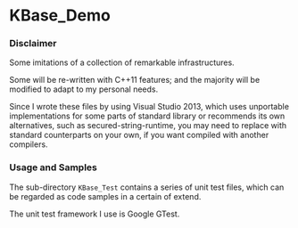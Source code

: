KBase_Demo
==========

### Disclaimer

Some imitations of a collection of remarkable infrastructures.

Some will be re-written with C++11 features; and the majority will be modified to adapt to my personal needs.

Since I wrote these files by using Visual Studio 2013, which uses unportable implementations for some parts of standard library or recommends its own alternatives, such as secured-string-runtime, you may need to replace with standard counterparts on your own, if you want compiled with another compilers.

### Usage and Samples

The sub-directory `KBase_Test` contains a series of unit test files, which can be regarded as code samples in a certain of extend.

The unit test framework I use is Google GTest.